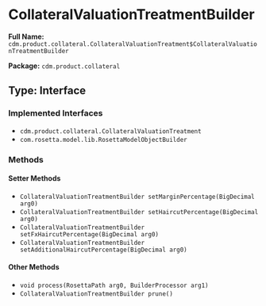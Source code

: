 # CollateralValuationTreatmentBuilder

**Full Name:** `cdm.product.collateral.CollateralValuationTreatment$CollateralValuationTreatmentBuilder`

**Package:** `cdm.product.collateral`

## Type: Interface

### Implemented Interfaces

- `cdm.product.collateral.CollateralValuationTreatment`
- `com.rosetta.model.lib.RosettaModelObjectBuilder`

### Methods

#### Setter Methods

- `CollateralValuationTreatmentBuilder setMarginPercentage(BigDecimal arg0)`
- `CollateralValuationTreatmentBuilder setHaircutPercentage(BigDecimal arg0)`
- `CollateralValuationTreatmentBuilder setFxHaircutPercentage(BigDecimal arg0)`
- `CollateralValuationTreatmentBuilder setAdditionalHaircutPercentage(BigDecimal arg0)`

#### Other Methods

- `void process(RosettaPath arg0, BuilderProcessor arg1)`
- `CollateralValuationTreatmentBuilder prune()`

